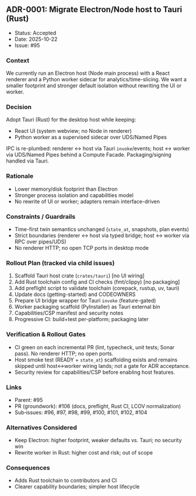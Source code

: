 ## ADR-0001: Migrate Electron/Node host to Tauri (Rust)

- Status: Accepted
- Date: 2025-10-22
- Issue: #95

### Context

We currently run an Electron host (Node main process) with a React renderer and a Python worker
sidecar for analytics/time-slicing. We want a smaller footprint and stronger default isolation
without rewriting the UI or worker.

### Decision

Adopt Tauri (Rust) for the desktop host while keeping:

- React UI (system webview; no Node in renderer)
- Python worker as a supervised sidecar over UDS/Named Pipes

IPC is re-plumbed: renderer ↔ host via Tauri `invoke`/events; host ↔ worker via UDS/Named Pipes
behind a Compute Facade. Packaging/signing handled via Tauri.

### Rationale

- Lower memory/disk footprint than Electron
- Stronger process isolation and capabilities model
- No rewrite of UI or worker; adapters remain interface-driven

### Constraints / Guardrails

- Time-first twin semantics unchanged (`state_at`, snapshots, plan events)
- Strict boundaries (renderer ↔ host via typed bridge; host ↔ worker via RPC over pipes/UDS)
- No renderer HTTP; no open TCP ports in desktop mode

### Rollout Plan (tracked via child issues)

1. Scaffold Tauri host crate (`crates/tauri`) [no UI wiring]
2. Add Rust toolchain config and CI checks (fmt/clippy) [no packaging]
3. Add preflight script to validate toolchain (corepack, rustup, uv, tauri)
4. Update docs (getting-started) and CODEOWNERS
5. Prepare UI bridge wrapper for Tauri `invoke` (feature-gated)
6. Worker packaging scaffold (PyInstaller) as Tauri external bin
7. Capabilities/CSP manifest and security notes
8. Progressive CI: build+test per-platform; packaging later

### Verification & Rollout Gates

- CI green on each incremental PR (lint, typecheck, unit tests; Sonar pass). No renderer HTTP; no open ports.
- Host smoke test (READY + `state_at`) scaffolding exists and remains skipped until host↔worker wiring lands; not a gate for ADR acceptance.
- Security review for capabilities/CSP before enabling host features.

### Links

- Parent: #95
- PR (groundwork): #106 (docs, preflight, Rust CI, LCOV normalization)
- Sub‑issues: #96, #97, #98, #99, #100, #101, #102, #104

### Alternatives Considered

- Keep Electron: higher footprint, weaker defaults vs. Tauri; no security win
- Rewrite worker in Rust: higher cost and risk; out of scope

### Consequences

- Adds Rust toolchain to contributors and CI
- Clearer capability boundaries; simpler host lifecycle
